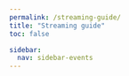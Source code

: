 ```yaml
---
permalink: /streaming-guide/
title: "Streaming guide"
toc: false

sidebar:
  nav: sidebar-events
---
```

